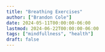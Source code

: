 ```yaml
---
title: "Breathing Exercises"
author: ["Brandon Cole"]
date: 2024-05-11T00:00:00-06:00
lastmod: 2024-06-22T00:00:00-06:00
tags: ["mindfullness", "health"]
draft: false
---
```

